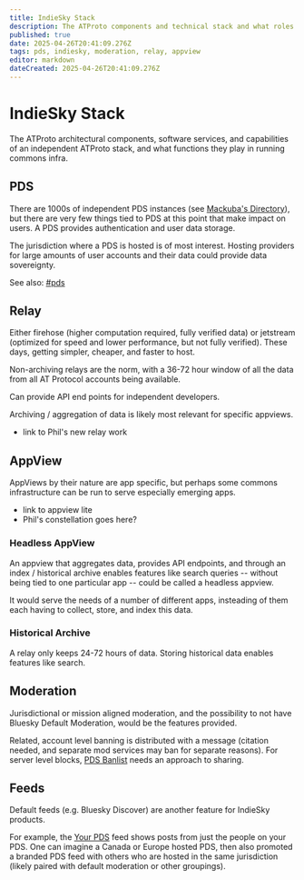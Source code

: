 ```yaml
---
title: IndieSky Stack
description: The ATProto components and technical stack and what roles and capabilities they have
published: true
date: 2025-04-26T20:41:09.276Z
tags: pds, indiesky, moderation, relay, appview
editor: markdown
dateCreated: 2025-04-26T20:41:09.276Z
---
```


# IndieSky Stack

The ATProto architectural components, software services, and capabilities of an independent ATProto stack, and what functions they play in running commons infra.

## PDS

There are 1000s of independent PDS instances (see [Mackuba's Directory](https://blue.mackuba.eu/directory/pdses)), but there are very few things tied to PDS at this point that make impact on users. A PDS provides authentication and user data storage.

The jurisdiction where a PDS is hosted is of most interest. Hosting providers for large amounts of user accounts and their data could provide data sovereignty.

See also: [#pds](/t/pds)

## Relay

Either firehose (higher computation required, fully verified data) or jetstream (optimized for speed and lower performance, but not fully verified). These days, getting simpler, cheaper, and faster to host.

Non-archiving relays are the norm, with a 36-72 hour window of all the data from all AT Protocol accounts being available.

Can provide API end points for independent developers.

Archiving / aggregation of data is likely most relevant for specific appviews.

- link to Phil's new relay work

## AppView

AppViews by their nature are app specific, but perhaps some commons infrastructure can be run to serve especially emerging apps.

- link to appview lite
- Phil's constellation goes here?

### Headless AppView

An appview that aggregates data, provides API endpoints, and through an index / historical archive enables features like search queries -- without being tied to one particular app -- could be called a headless appview.

It would serve the needs of a number of different apps, insteading of them each having to collect, store, and index this data.

### Historical Archive

A relay only keeps 24-72 hours of data. Storing historical data enables features like search.

## Moderation

Jurisdictional or mission aligned moderation, and the possibility to not have Bluesky Default Moderation, would be the features provided.

Related, account level banning is distributed with a message (citation needed, and separate mod services may ban for separate reasons). For server level blocks, [PDS Banlist](/wiki/reference/pds-banlist) needs an approach to sharing.

## Feeds

Default feeds (e.g. Bluesky Discover) are another feature for IndieSky products.

For example, the [Your PDS](https://bsky.app/profile/essem.space/feed/your-pds) feed shows posts from just the people on your PDS. One can imagine a Canada or Europe hosted PDS, then also promoted a branded PDS feed with others who are hosted in the same jurisdiction (likely paired with default moderation or other groupings).